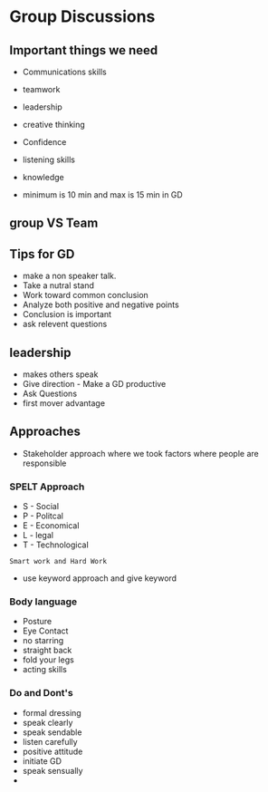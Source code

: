 # Group Discussions

## Important things we need
* Communications skills
* teamwork
* leadership 
* creative thinking
* Confidence
* listening skills
* knowledge

* minimum is 10 min and max is 15 min in GD

## group VS Team



## Tips for GD
* make a non speaker talk.
* Take a nutral stand
* Work toward common conclusion
* Analyze both positive and negative points
* Conclusion is important 
* ask relevent questions

## leadership
* makes others speak
* Give direction - Make a GD productive
* Ask Questions
* first mover advantage

## Approaches

* Stakeholder approach where we took factors where people are responsible

### SPELT Approach 
* S - Social
* P - Politcal
* E - Economical
* L - legal
* T - Technological

``` Smart work and Hard Work ```
* use keyword approach and give keyword

### Body language
* Posture
* Eye Contact 
* no starring
* straight back
* fold your legs
* acting skills


### Do and Dont's
* formal dressing
* speak clearly
* speak sendable
* listen carefully
* positive attitude
* initiate GD
* speak sensually
* 
